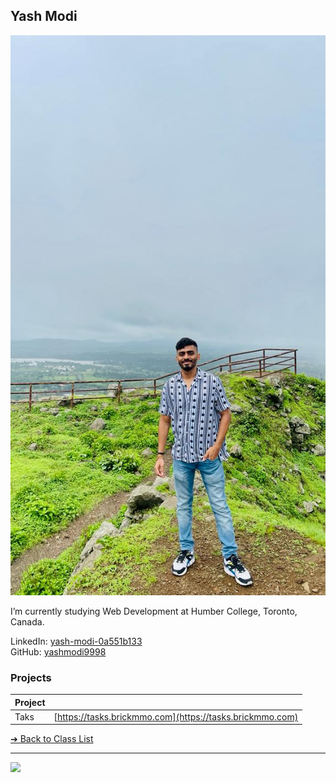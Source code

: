 

## Yash Modi

![Yash Modi](../images/yashmodi9998.jpeg)

I’m currently studying Web Development at Humber College, Toronto, Canada.


LinkedIn: [yash-modi-0a551b133](https://www.linkedin.com/in/yash-modi-0a551b133/)  
GitHub: [yashmodi9998](https://github.com/yashmodi9998)  

### Projects

| Project | |
| - | - |
| Taks | [https://tasks.brickmmo.com](https://tasks.brickmmo.com)

[&#10132; Back to Class List](/)

---

<a href="https://brickmmo.com">
<img src="https://brickmmo.com/images/brickmmo-logo-horizontal.jpg" width="100">
</a>

